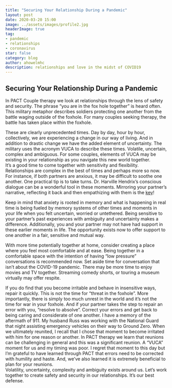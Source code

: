 ```yaml
---
title: "Securing Your Relationship During a Pandemic"
layout: post
date: 2020-03-20 15:00
image: ../assets/images/profile2.jpg
headerImage: true
tag:
- pandemic
- relationships
- coronavirus
star: false
category: blog
author: ahowelmhc
description: relationships and love in the midst of COVID19 
---
```


## Securing Your Relationship During a Pandemic

In PACT Couple therapy we look at relationships through the lens of safety and security.  The phrase  “you are in the fox hole together” is heard often.  This military metaphor describes soldiers protecting one another from the battle waging outside of the foxhole.  For many couples seeking therapy, the battle has taken place within the foxhole.

These are clearly unprecedented times.  Day by day, hour by hour, collectively, we are experiencing a change in our way of living.  And in addition to drastic change we have the added element of uncertainty.  The military uses the acronym VUCA to describe these times.  Volatile, uncertain, complex and ambiguous. For some couples, elements of VUCA may be existing in your relationship as you navigate this new world together.  
It’s a good time to come together with sensitivity and flexibility.  Relationships are complex in the best of times and perhaps more so now.   For instance, if both partners are anxious, it may be difficult to soothe one another.  One practical tip is to take turns.  Dr. Harville Hendrix’s conscious dialogue can be a wonderful tool in these moments.  Mirroring your partner’s narrative, reflecting it back and then empathizing with them is the [key](https://www.oprah.com/relationships/intentional-dialogue-exercise-the-steps/all)!  

Keep in mind that anxiety is rooted in memory and what is happening in real time is being fueled by memory systems of other times and moments in your life when you felt uncertain, worried or untethered.  Being sensitive to your partner’s past experiences with ambiguity and uncertainty makes a difference.    Additionally, you and your partner may not have had support in these earlier moments in life.  The opportunity exists now to offer support to one another in a fair, sensitive and mutual way.  

With more time potentially together at home, consider creating a place where you feel most comfortable and at ease.  Being together in a comfortable space with the intention of having “low pressure” conversations is recommended now.  Set aside time for conversation that isn’t about the COVID-19 pandemic.  There may be more time to enjoy movies and TV together.  Streaming comedy shorts, or touring a museum virtually may offer respite.

If you do find that you become irritable and behave in insensitive ways, repair it quickly.  This is not the time for “threat in the foxhole”.  More importantly, there is simply too much unrest in the world and it’s not the time for war in your foxhole.  And if your partner takes the step to repair an error with you, “resolve to absolve”.  Correct your errors and get back to being caring and considerate of one another. 
I have a memory of the aftermath of 911.  My husband Russ was working with the National Guard that night assisting emergency vehicles on their way to Ground Zero.  When we ultimately reunited, I recall that I chose that moment to become irritated with him for one reason or another.  In PACT therapy we learn that reunions can be challenging in general and this was a significant reunion.  A “VUCA” moment for us and my timing was poor.  I regret that moment to this day but I’m grateful to have learned through PACT that errors need to be corrected with humility and haste.  And, we’ve also learned it is extremely beneficial to plan for your reunions.   
Volatility, uncertainty, complexity and ambiguity exists around us.  Let’s work together to create safety and security in our relationships.  It’s our best defense. 
